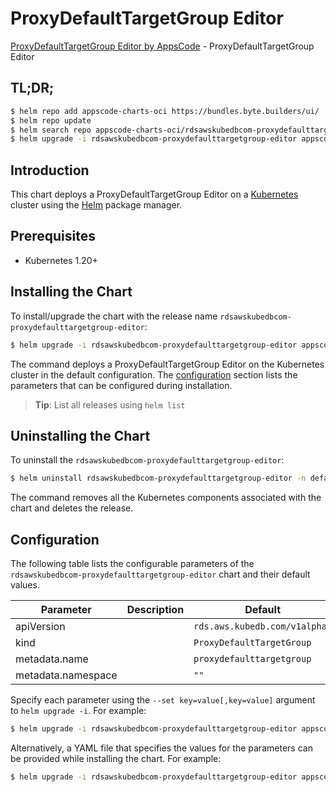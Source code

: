 # ProxyDefaultTargetGroup Editor

[ProxyDefaultTargetGroup Editor by AppsCode](https://appscode.com) - ProxyDefaultTargetGroup Editor

## TL;DR;

```bash
$ helm repo add appscode-charts-oci https://bundles.byte.builders/ui/
$ helm repo update
$ helm search repo appscode-charts-oci/rdsawskubedbcom-proxydefaulttargetgroup-editor --version=v0.9.0
$ helm upgrade -i rdsawskubedbcom-proxydefaulttargetgroup-editor appscode-charts-oci/rdsawskubedbcom-proxydefaulttargetgroup-editor -n default --create-namespace --version=v0.9.0
```

## Introduction

This chart deploys a ProxyDefaultTargetGroup Editor on a [Kubernetes](http://kubernetes.io) cluster using the [Helm](https://helm.sh) package manager.

## Prerequisites

- Kubernetes 1.20+

## Installing the Chart

To install/upgrade the chart with the release name `rdsawskubedbcom-proxydefaulttargetgroup-editor`:

```bash
$ helm upgrade -i rdsawskubedbcom-proxydefaulttargetgroup-editor appscode-charts-oci/rdsawskubedbcom-proxydefaulttargetgroup-editor -n default --create-namespace --version=v0.9.0
```

The command deploys a ProxyDefaultTargetGroup Editor on the Kubernetes cluster in the default configuration. The [configuration](#configuration) section lists the parameters that can be configured during installation.

> **Tip**: List all releases using `helm list`

## Uninstalling the Chart

To uninstall the `rdsawskubedbcom-proxydefaulttargetgroup-editor`:

```bash
$ helm uninstall rdsawskubedbcom-proxydefaulttargetgroup-editor -n default
```

The command removes all the Kubernetes components associated with the chart and deletes the release.

## Configuration

The following table lists the configurable parameters of the `rdsawskubedbcom-proxydefaulttargetgroup-editor` chart and their default values.

|     Parameter      | Description |                 Default                  |
|--------------------|-------------|------------------------------------------|
| apiVersion         |             | <code>rds.aws.kubedb.com/v1alpha1</code> |
| kind               |             | <code>ProxyDefaultTargetGroup</code>     |
| metadata.name      |             | <code>proxydefaulttargetgroup</code>     |
| metadata.namespace |             | <code>""</code>                          |


Specify each parameter using the `--set key=value[,key=value]` argument to `helm upgrade -i`. For example:

```bash
$ helm upgrade -i rdsawskubedbcom-proxydefaulttargetgroup-editor appscode-charts-oci/rdsawskubedbcom-proxydefaulttargetgroup-editor -n default --create-namespace --version=v0.9.0 --set apiVersion=rds.aws.kubedb.com/v1alpha1
```

Alternatively, a YAML file that specifies the values for the parameters can be provided while
installing the chart. For example:

```bash
$ helm upgrade -i rdsawskubedbcom-proxydefaulttargetgroup-editor appscode-charts-oci/rdsawskubedbcom-proxydefaulttargetgroup-editor -n default --create-namespace --version=v0.9.0 --values values.yaml
```
